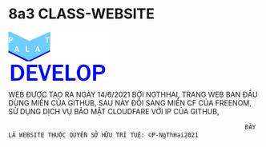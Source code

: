 # 8a3 CLASS-WEBSITE
﻿![alt text](https://github.com/NguyenThanhHai-palat/8a3class/raw/main/data/palat-dev.png "DEV-PALAT")



WEB ĐƯỢC TẠO RA NGÀY 14/6/2021 BỞI NGTHHAI, TRANG WEB BAN ĐẦU DÙNG MIỀN CỦA GITHUB, SAU NÀY ĐỔI SANG MIỀN CF CỦA FREENOM, SỬ DỤNG DỊCH VỤ BẢO MẬT CLOUDFARE VỚI IP CỦA GITHUB,


                                                                      ĐÂY LÀ WEBSITE THUỘC QUYỀN SỞ HỮU TRÍ TUỆ: ©P-NgThHai2021

